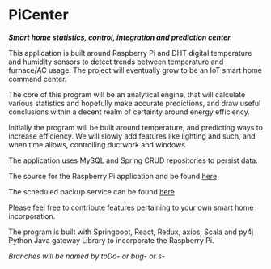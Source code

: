 # PiCenter

**_Smart home statistics, control, integration and prediction center._**

This application is built around Raspberry Pi and DHT digital temperature and humidity sensors to detect 
trends between temperature and furnace/AC usage. The project will eventually
grow to be an IoT smart home command center.

The core of this program will be an analytical engine,
that will calculate various statistics and hopefully make 
accurate predictions, and draw useful conclusions within
a decent realm of certainty around energy efficiency.

Initially the program will be built around temperature,
and predicting ways to increase efficiency. We will slowly
add features like lighting and such, and when time allows, 
controlling ductwork and windows.

The application uses MySQL and Spring CRUD repositories to persist data.

The source for the Raspberry Pi application and be found [here](https://github.com/rjojjr/pitemp)

The scheduled backup service can be found [here](https://github.com/rjojjr/PiCenterBackup)

Please feel free to contribute features pertaining to
your own smart home incorporation.

The program is built with Springboot, React, Redux, axios, Scala and py4j
Python Java gateway Library to incorporate the Raspberry Pi.

_Branches will be named by toDo-<ToDo number> or bug-<Bug number> or s-<Story number>_





